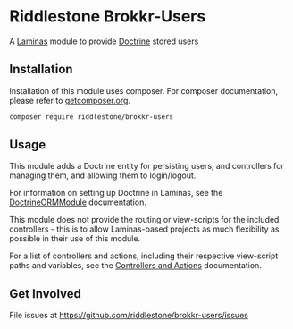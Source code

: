 # Riddlestone Brokkr-Users

A [Laminas](https://github.com/laminas) module to provide [Doctrine](https://github.com/doctrine/DoctrineORMModule)
stored users

## Installation

Installation of this module uses composer. For composer documentation, please refer to
[getcomposer.org](http://getcomposer.org/).

```sh
composer require riddlestone/brokkr-users
```

## Usage

This module adds a Doctrine entity for persisting users, and controllers for managing them, and allowing them to
login/logout.

For information on setting up Doctrine in Laminas, see the
[DoctrineORMModule](https://github.com/doctrine/DoctrineORMModule) documentation.

This module does not provide the routing or view-scripts for the included controllers - this is to allow Laminas-based
projects as much flexibility as possible in their use of this module.

For a list of controllers and actions, including their respective view-script paths and variables, see the
[Controllers and Actions](docs/ControllerActions.md) documentation.

## Get Involved

File issues at https://github.com/riddlestone/brokkr-users/issues
